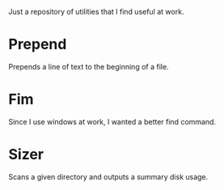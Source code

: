 Just a repository of utilities that I find useful at work.

# Prepend
Prepends a line of text to the beginning of a file. 

# Fim
Since I use windows at work, I wanted a better find command.

# Sizer
Scans a given directory and outputs a summary disk usage.

